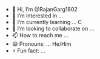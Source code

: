 - 👋 Hi, I’m @RajanGarg1802
- 👀 I’m interested in ...
- 🌱 I’m currently learning ... C
- 💞️ I’m looking to collaborate on ...
- 📫 How to reach me ...
- 😄 Pronouns: ... He/Him
- ⚡ Fun fact: ...

<!---
RajanGarg1802/RajanGarg1802 is a ✨ special ✨ repository because its `README.md` (this file) appears on your GitHub profile.
You can click the Preview link to take a look at your changes.
--->
